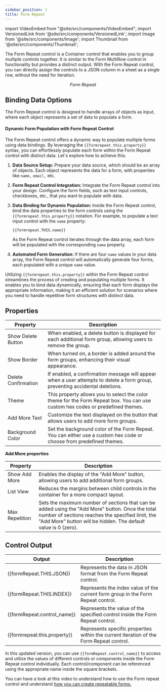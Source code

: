 ```yaml
---
sidebar_position: 1
title: Form Repeat
---
```

import VideoEmbed from "@site/src/components/VideoEmbed";
import VersionedLink from '@site/src/components/VersionedLink';
import Image from '@site/src/components/Image';
import Thumbnail from '@site/src/components/Thumbnail';

The Form Repeat control is a Container control that enables you to group multiple controls together. It is similar to the Form MultiRow control in functionality but provides a distinct output. With the Form Repeat control, you can directly assign the controls to a JSON column in a sheet as a single row, without the need for iteration.

<figure>
  <Thumbnail src="/img/reference/controls/form-repeat/preview.png" alt="Form Repeat" />
  <figcaption align = "center"><i>Form Repeat</i></figcaption>
</figure>

## Binding Data Options

The Form Repeat control is designed to handle arrays of objects as input, where each object represents a set of data to populate a form. 

####  Dynamic Form Population with Form Repeat Control

The Form Repeat control offers a dynamic way to populate multiple forms using data bindings. By leveraging the `{{formrepeat.this.property}}` syntax, you can effortlessly populate each form within the Form Repeat control with distinct data. Let's explore how to achieve this:

1. **Data Source Setup:**
   Prepare your data source, which should be an array of objects. Each object represents the data for a form, with properties like `name,` `email,` etc.

2. **Form Repeat Control Integration:**
   Integrate the Form Repeat control into your design. Configure the form fields, such as text input controls, checkboxes, etc., that you want to populate with data.

3. **Data Binding for Dynamic Population:**
   Inside the Form Repeat control, bind the data properties to the form controls using the `{{formrepeat.this.property}}` notation. For example, to populate a text input control with the `name` property:

   ```
   {{formrepeat.THIS.name}}
   ```

   As the Form Repeat control iterates through the data array, each form will be populated with the corresponding `name` property.

4. **Automated Form Generation:**
   If there are four `name` values in your data array, the Form Repeat control will automatically generate four forms, each populated with a unique `name` value.

Utilizing `{{formrepeat.this.property}}` within the Form Repeat control streamlines the process of creating and populating multiple forms. It enables you to bind data dynamically, ensuring that each form displays the appropriate information, making it an efficient solution for scenarios where you need to handle repetitive form structures with distinct data.


## Properties


| Property             | Description                                                                                                         |
|----------------------|---------------------------------------------------------------------------------------------------------------------|
| Show Delete Button   | When enabled, a delete button is displayed for each additional form group, allowing users to remove the group.     |
| Show Border          | When turned on, a border is added around the form groups, enhancing their visual appearance.                       |
| Delete Confirmation  | If enabled, a confirmation message will appear when a user attempts to delete a form group, preventing accidental deletions. |
| Theme                | This property allows you to select the color theme for the Form Repeat box. You can use custom hex codes or predefined themes. |
| Add More Text        | Customize the text displayed on the button that allows users to add more form groups.                              |
| Background Color     | Set the background color of the Form Repeat. You can either use a custom hex code or choose from predefined themes. |

**Add More properties**

| Property             | Description                                                                                                       |
|----------------------|-------------------------------------------------------------------------------------------------------------------|
| Show Add More        | Enables the display of the "Add More" button, allowing users to add additional form groups.                    |
| List View            | Reduces the margins between child controls in the container for a more compact layout.                          |
| Max Repetition       | Sets the maximum number of sections that can be added using the "Add More" button. Once the total number of sections reaches the specified limit, the "Add More" button will be hidden. The default value is 0 (zero). |

## Control Output

| Output                             | Description                                                                                                    |
|------------------------------------|----------------------------------------------------------------------------------------------------------------|
| {{formRepeat.THIS.JSON}}           | Represents the data in JSON format from the Form Repeat control.                                              |
| {{formRepeat.THIS.INDEX}}          | Represents the index value of the current form group in the Form Repeat control.                             |
| {{formRepeat.control_name}} | Represents the value of the specified control inside the Form Repeat control.                     |
| {{formrepeat.this.property}} | Represents specific properties within the current iteration of the Form Repeat control.|

In this updated version, you can use `{{formRepeat.control_name}}` to access and utilize the values of different controls or components inside the Form Repeat control individually. Each control/component can be referenced using the appropriate name inside the square brackets.


You can have a look at this video to understand how to use the Form repeat control and understand [how you can create repeatable forms.](https://community.dronahq.com/t/creating-repeatable-forms-using-form-repeat-control)


<figure>
  <VideoEmbed host='youtube' videoId='4qhpRxy01e4' />
</figure>
